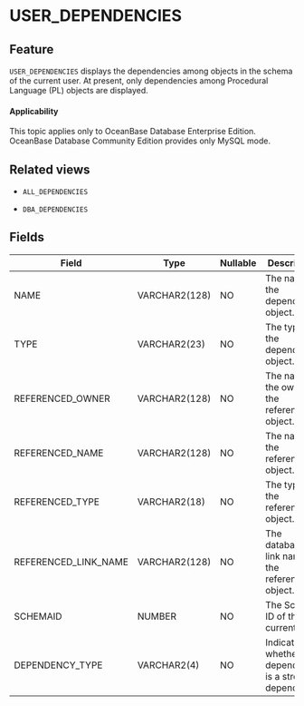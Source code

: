 USER_DEPENDENCIES
======================================

Feature
-----------------------

`USER_DEPENDENCIES` displays the dependencies among objects in the schema of the current user. At present, only dependencies among Procedural Language (PL) objects are displayed.

<main id="notice" >
    <h4>Applicability</h4>
    <p>This topic applies only to OceanBase Database Enterprise Edition. OceanBase Database Community Edition provides only MySQL mode. </p>
  </main>

Related views
-------------------------

* `ALL_DEPENDENCIES`

* `DBA_DEPENDENCIES`

Fields
-------------------------

| **Field** | **Type** | **Nullable** | **Description** |
|----------------------|---------------|----------------|-------------------|
| NAME | VARCHAR2(128) | NO | The name of the dependent object. |
| TYPE | VARCHAR2(23) | NO | The type of the dependent object. |
| REFERENCED_OWNER | VARCHAR2(128) | NO | The name of the owner of the referenced object. |
| REFERENCED_NAME | VARCHAR2(128) | NO | The name of the referenced object. |
| REFERENCED_TYPE | VARCHAR2(18) | NO | The type of the referenced object. |
| REFERENCED_LINK_NAME | VARCHAR2(128) | NO | The database link name of the referenced object. |
| SCHEMAID | NUMBER | NO | The Schema ID of the current user. |
| DEPENDENCY_TYPE | VARCHAR2(4) | NO | Indicates whether the dependency is a strong dependency. |
